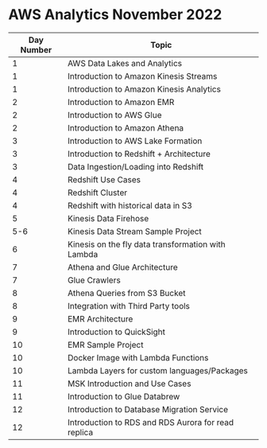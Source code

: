 # AWS Analytics November 2022

| Day Number | Topic                                               |
|------------|-----------------------------------------------------|
| 1          | AWS Data Lakes and Analytics                        |
| 1          | Introduction to Amazon Kinesis Streams              |
| 1          | Introduction to Amazon Kinesis Analytics            |
| 2          | Introduction to Amazon EMR                          |
| 2          | Introduction to AWS Glue                            |
| 2          | Introduction to Amazon Athena                       |
| 3          | Introduction to AWS Lake Formation                  |
| 3          | Introduction to Redshift + Architecture             |
| 3          | Data Ingestion/Loading into Redshift                |
| 4          | Redshift Use Cases                                  |
| 4          | Redshift Cluster                                    |
| 4          | Redshift with historical data in S3                 |
| 5          | Kinesis Data Firehose                               |
| 5-6        | Kinesis Data Stream Sample Project                  |
| 6          | Kinesis on the fly data transformation with Lambda  |
| 7          | Athena and Glue Architecture                        |
| 7          | Glue Crawlers                                       |
| 8          | Athena Queries from S3 Bucket                       |
| 8          | Integration with Third Party tools                  |
| 9          | EMR Architecture                                    |
| 9          | Introduction to QuickSight                          |
| 10         | EMR Sample Project                                  |
| 10         | Docker Image with Lambda Functions                  |
| 10         | Lambda Layers for custom languages/Packages         |
| 11         | MSK Introduction and Use Cases                      |
| 11         | Introduction to Glue Databrew                       |
| 12         | Introduction to Database Migration Service          |
| 12         | Introduction to RDS and RDS Aurora for read replica |
